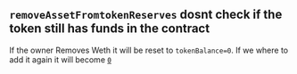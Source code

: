 ## `removeAssetFromtokenReserves` dosnt check if the token still has funds in the contract 
If the owner Removes Weth it will be reset to `tokenBalance=0`.
If we where to add it again it will become [`0`](https://github.com/code-423n4/2023-08-dopex/blob/eb4d4a201b3a75dd4bddc74a34e9c42c71d0d12f/contracts/core/RdpxV2Core.sol#L255)
